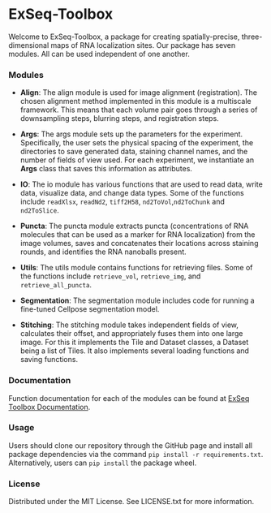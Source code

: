 # ExSeq-Toolbox

Welcome to ExSeq-Toolbox, a package for creating spatially-precise, three-dimensional maps of RNA localization sites. Our package has seven modules. All can be used independent of one another. 

### Modules

* **Align**: The align module is used for image alignment (registration). The chosen alignment method implemented in this module is a multiscale framework. This means that each volume pair goes through a series of downsampling steps, blurring steps, and registration steps. 

* **Args**: The args module sets up the parameters for the experiment. Specifically, the user sets the physical spacing of the experiment, the directories to save generated data, staining channel names, and the number of fields of view used. For each experiment, we instantiate an **Args** class that saves this information as attributes.

* **IO**: The io module has various functions that are used to read data, write data, visualize data, and change data types. Some of the functions include ```readXlsx```, ```readNd2```, ```tiff2H58```, ```nd2ToVol```,```nd2ToChunk``` and ```nd2ToSlice```.

* **Puncta**: The puncta module extracts puncta (concentrations of RNA molecules that can be used as a marker for RNA localization) from the image volumes, saves and concatenates their locations across staining rounds, and identifies the RNA nanoballs present. 

* **Utils**: The utils module contains functions for retrieving files. Some of the functions include ```retrieve_vol```, ```retrieve_img```, and ```retrieve_all_puncta```.

* **Segmentation**: The segmentation module includes code for running a fine-tuned Cellpose segmentation model. 

* **Stitching**: The stitching module takes independent fields of view, calculates their offset, and appropriately fuses them into one large image. For this it implements the Tile and Dataset classes, a Dataset being a list of Tiles. It also implements several loading functions and saving functions.

### Documentation
Function documentation for each of the modules can be found at [ExSeq Toolbox Documentation](exseq-toolbox.readthedocs.io). 

### Usage 
Users should clone our repository through the GitHub page and install all package dependencies via the command ```pip install -r requirements.txt```. Alternatively, users can ```pip install``` the package wheel.

### License
Distributed under the MIT License. See LICENSE.txt for more information.
